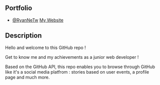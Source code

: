 
## Portfolio

- [@RyanNeTw](https://www.github.com/RyanNeTw)
[My Website](https://ryantw.net)


## Description

Hello and welcome to this GitHub repo !

Get to know me and my achievements as a junior web developer !

Based on the GitHub API, this repo enables you to browse through GitHub like it's a social media platfrom : stories based on user events, a profile page and much more.




